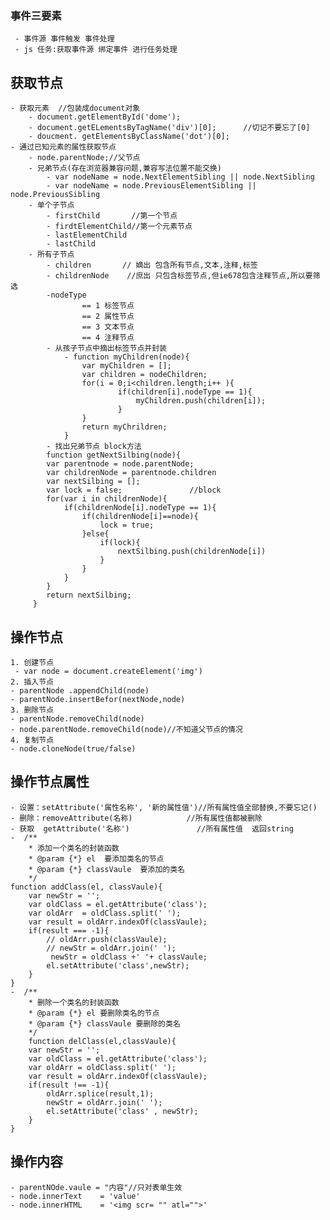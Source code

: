 ### 事件三要素
     - 事件源 事件触发 事件处理
     - js 任务:获取事件源 绑定事件 进行任务处理
## 获取节点
    - 获取元素  //包装成document对象    
        - document.getElementById('dome');
        - document.getELementsByTagName('div')[0];      //切记不要忘了[0]
        - doucment. getElementsByClassName('dot')[0];
    - 通过已知元素的属性获取节点
        - node.parentNode;//父节点
        - 兄弟节点(存在浏览器兼容问题,兼容写法位置不能交换)
            - var nodeName = node.NextElementSibling || node.NextSibling
            - var nodeName = node.PreviousElementSibling || node.PreviousSibling
        - 单个子节点
            - firstChild       //第一个节点
            - firdtElementChild//第一个元素节点
            - lastElementChild
            - lastChild
        - 所有子节点
            - children       // 嫡出 包含所有节点,文本,注释,标签
            - childrenNode    //庶出 只包含标签节点,但ie678包含注释节点,所以要筛选
            -nodeType
                    == 1 标签节点
                    == 2 属性节点
                    == 3 文本节点
                    == 4 注释节点
            - 从孩子节点中摘出标签节点并封装
                - function myChildren(node){
                    var myChildren = [];
                    var children = nodeChildren;
                    for(i = 0;i<children.length;i++ ){
                            if(children[i].nodeType == 1){
                                myChildren.push(children[i]);
                            }
                    }
                    return myChrildren;
                }
            - 找出兄弟节点 block方法
            function getNextSilbing(node){        
            var parentnode = node.parentNode;
            var childrenNode = parentnode.children
            var nextSilbing = [];
            var lock = false;               //block
            for(var i in childrenNode){
                if(childrenNode[i].nodeType == 1){
                    if(childrenNode[i]==node){
                        lock = true;
                    }else{
                        if(lock){
                            nextSilbing.push(childrenNode[i])
                        }
                    }
                }
            }
            return nextSilbing;
         }
## 操作节点
   
    1. 创建节点
     - var node = document.createElement('img')
    2. 插入节点
    - parentNode .appendChild(node) 
    - parentNode.insertBefor(nextNode,node)
    3. 删除节点
    - parentNode.removeChild(node)
    - node.parentNode.removeChild(node)//不知道父节点的情况
    4. 复制节点
    - node.cloneNode(true/false)
## 操作节点属性
    - 设置：setAttribute('属性名称', '新的属性值')//所有属性值全部替换,不要忘记()
    - 删除：removeAttribute(名称)            //所有属性值都被删除
    - 获取  getAttribute('名称')               //所有属性值  返回string 
    -  /**
        * 添加一个类名的封装函数
        * @param {*} el  要添加类名的节点
        * @param {*} classVaule  要添加的类名
        */
    function addClass(el, classVaule){
        var newStr = '';
        var oldClass = el.getAttribute('class');
        var oldArr  = oldClass.split(' ');
        var result = oldArr.indexOf(classVaule);
        if(result === -1){
            // oldArr.push(classVaule);
            // newStr = oldArr.join(' ');
             newStr = oldClass +' '+ classVaule;
            el.setAttribute('class',newStr);
        }        
    }
    -  /**
        * 删除一个类名的封装函数
        * @param {*} el 要删除类名的节点
        * @param {*} classVaule 要删除的类名
        */
        function delClass(el,classVaule){
        var newStr = '';
        var oldClass = el.getAttribute('class');
        var oldArr = oldClass.split(' ');
        var result = oldArr.indexOf(classVaule);
        if(result !== -1){
            oldArr.splice(result,1);
            newStr = oldArr.join(' ');
            el.setAttribute('class' , newStr);
        }      
    }


## 操作内容         
    - parentNOde.vaule = "内容"//只对表单生效
    - node.innerText    = 'value'
    - node.innerHTML    = '<img scr= "" atl="">'

